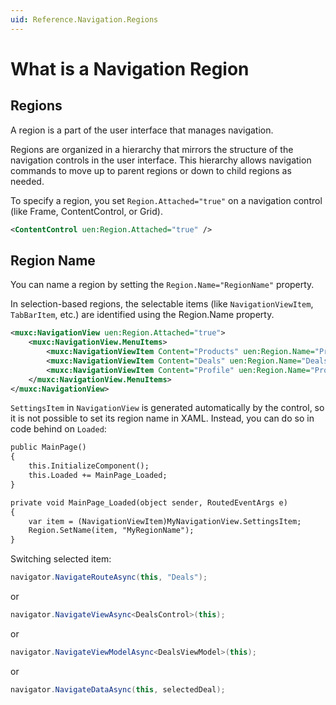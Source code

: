```yaml
---
uid: Reference.Navigation.Regions
---
```


# What is a Navigation Region

## Regions

A region is a part of the user interface that manages navigation.

Regions are organized in a hierarchy that mirrors the structure of the navigation controls in the user interface. This hierarchy allows navigation commands to move up to parent regions or down to child regions as needed.

To specify a region, you set `Region.Attached="true"` on a navigation control (like Frame, ContentControl, or Grid).

```xml
<ContentControl uen:Region.Attached="true" />
```

## Region Name

You can name a region by setting the `Region.Name="RegionName"` property.

In selection-based regions, the selectable items (like `NavigationViewItem`, `TabBarItem`, etc.) are identified using the Region.Name property.

```xml
<muxc:NavigationView uen:Region.Attached="true">
    <muxc:NavigationView.MenuItems>
        <muxc:NavigationViewItem Content="Products" uen:Region.Name="Products" />
        <muxc:NavigationViewItem Content="Deals" uen:Region.Name="Deals" />
        <muxc:NavigationViewItem Content="Profile" uen:Region.Name="Profile" />
    </muxc:NavigationView.MenuItems>
</muxc:NavigationView>
```

`SettingsItem` in `NavigationView` is generated automatically by the control, so it is not possible to set its region name in XAML. Instead, you can do so in code behind on `Loaded`:

```xml
public MainPage()
{
	this.InitializeComponent();
	this.Loaded += MainPage_Loaded;
}

private void MainPage_Loaded(object sender, RoutedEventArgs e)
{
	var item = (NavigationViewItem)MyNavigationView.SettingsItem;
	Region.SetName(item, "MyRegionName");
}
```

Switching selected item:

  ```csharp
  navigator.NavigateRouteAsync(this, "Deals");
  ```

  or

  ```csharp
  navigator.NavigateViewAsync<DealsControl>(this);
  ```

  or

  ```csharp
  navigator.NavigateViewModelAsync<DealsViewModel>(this);
  ```

  or

  ```csharp
  navigator.NavigateDataAsync(this, selectedDeal);
  ```
